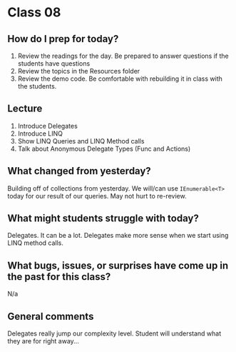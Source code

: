 # Class 08

## How do I prep for today?
1. Review the readings for the day. Be prepared to answer questions if the students have questions
2. Review the topics in the Resources folder
3. Review the demo code. Be comfortable with rebuilding it in class with the students.

## Lecture
1. Introduce Delegates
2. Introduce LINQ
4. Show LINQ Queries and LINQ Method calls
3. Talk about Anonymous Delegate Types (Func and Actions)

## What changed from yesterday? 
Building off of collections from yesterday. We will/can use `IEnumerable<T>` today for our result of our queries. May not hurt to re-review.

## What might students struggle with today?  
Delegates. It can be a lot. Delegates make more sense when we start using LINQ method calls. 

## What bugs, issues, or surprises have come up in the past for this class?
N/a

## General comments
Delegates really jump our complexity level. Student will understand what they are for right away...